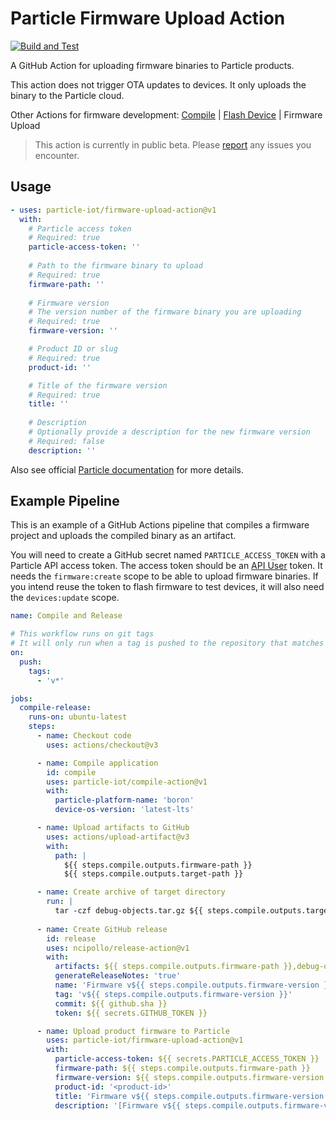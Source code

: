 # Particle Firmware Upload Action
[![Build and Test](https://github.com/particle-iot/firmware-upload-action/actions/workflows/test.yml/badge.svg)](https://github.com/particle-iot/firmware-upload-action/actions/workflows/test.yml)

A GitHub Action for uploading firmware binaries to Particle products.

This action does not trigger OTA updates to devices. It only uploads the binary to the Particle cloud.

Other Actions for firmware development: [Compile](https://github.com/particle-iot/compile-action) | [Flash Device](https://github.com/particle-iot/flash-device-action) | Firmware Upload

> This action is currently in public beta. Please [report](https://community.particle.io/) any issues you encounter.

## Usage

```yaml
- uses: particle-iot/firmware-upload-action@v1
  with:
    # Particle access token
    # Required: true
    particle-access-token: ''
    
    # Path to the firmware binary to upload
    # Required: true
    firmware-path: ''
    
    # Firmware version
    # The version number of the firmware binary you are uploading
    # Required: true
    firmware-version: ''

    # Product ID or slug
    # Required: true
    product-id: ''

    # Title of the firmware version
    # Required: true
    title: ''
    
    # Description
    # Optionally provide a description for the new firmware version
    # Required: false
    description: ''
```

Also see official [Particle documentation](https://docs.particle.io/firmware/best-practices/github-actions/) for more details.

## Example Pipeline

This is an example of a GitHub Actions pipeline that compiles a firmware project and uploads the compiled binary as an artifact.

You will need to create a GitHub secret named `PARTICLE_ACCESS_TOKEN` with a Particle API access token.
The access token should be an [API User](https://docs.particle.io/getting-started/cloud/cloud-api/#api-users) token.
It needs the `firmware:create` scope to be able to upload firmware binaries.
If you intend reuse the token to flash firmware to test devices, it will also need the `devices:update` scope.

```yaml
name: Compile and Release

# This workflow runs on git tags
# It will only run when a tag is pushed to the repository that matches the pattern "v*"
on:
  push:
    tags:
      - 'v*'

jobs:
  compile-release:
    runs-on: ubuntu-latest
    steps:
      - name: Checkout code
        uses: actions/checkout@v3

      - name: Compile application
        id: compile
        uses: particle-iot/compile-action@v1
        with:
          particle-platform-name: 'boron'
          device-os-version: 'latest-lts'

      - name: Upload artifacts to GitHub
        uses: actions/upload-artifact@v3
        with:
          path: |
            ${{ steps.compile.outputs.firmware-path }}
            ${{ steps.compile.outputs.target-path }}

      - name: Create archive of target directory
        run: |
          tar -czf debug-objects.tar.gz ${{ steps.compile.outputs.target-path }}
            
      - name: Create GitHub release
        id: release
        uses: ncipollo/release-action@v1
        with:
          artifacts: ${{ steps.compile.outputs.firmware-path }},debug-objects.tar.gz
          generateReleaseNotes: 'true'
          name: 'Firmware v${{ steps.compile.outputs.firmware-version }}'
          tag: 'v${{ steps.compile.outputs.firmware-version }}'
          commit: ${{ github.sha }}
          token: ${{ secrets.GITHUB_TOKEN }}

      - name: Upload product firmware to Particle
        uses: particle-iot/firmware-upload-action@v1
        with:
          particle-access-token: ${{ secrets.PARTICLE_ACCESS_TOKEN }}
          firmware-path: ${{ steps.compile.outputs.firmware-path }}
          firmware-version: ${{ steps.compile.outputs.firmware-version }}
          product-id: '<product-id>'
          title: 'Firmware v${{ steps.compile.outputs.firmware-version }}'
          description: '[Firmware v${{ steps.compile.outputs.firmware-version }} GitHub Release](${{ steps.release.outputs.html_url }})'
```
